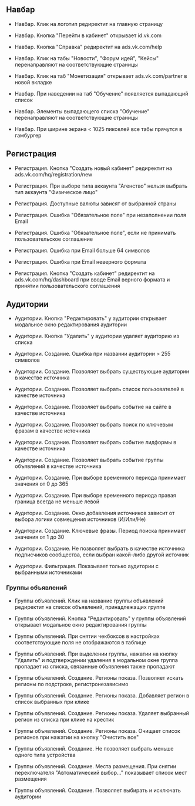 ## Навбар

- Навбар. Клик на логотип редиректит на главную страницу

- Навбар. Кнопка "Перейти в кабинет" открывает id.vk.com

- Навбар. Кнопка "Справка" редиректит на ads.vk.com/help 

- Навбар. Клик на табы "Новости", "Форум идей", "Кейсы" перенаправляют на соответствующие страницы

- Навбар. Клик на таб "Монетизация" открывает ads.vk.com/partner в новой вкладке

- Навбар. При наведении на таб "Обучение" появляется выпадающий список

- Навбар. Элементы выпадающего списка "Обучение" перенаправляют на соответствующие страницы

- Навбар. При ширине экрана < 1025 пикселей все табы прячутся в гамбургер


## Регистрация

- Регистрация. Кнопка "Создать новый кабинет" редиректит на ads.vk.com/hq/registration/new

- Регистрация. При выборе типа аккаунта "Агенство" нельзя выбрать тип аккаунта "Физическое лицо"

- Регистрация. Доступные валюты зависят от выбранной страны

- Регистрация. Ошибка "Обязательное поле" при незаполнении поля Email

- Регистрация. Ошибка "Обязательное поле", если не принимать пользовательское соглашение

- Регистрация. Ошибка при Email больше 64 символов

- Регистрация. Ошибка при Email неверного формата

- Регистрация. Кнопка "Создать кабинет" редиректит на ads.vk.com/hq/dashboard при вводе Email верного формата и принятии пользовательского соглашения


## Аудитории
  
- Аудитории. Кнопка "Редактировать" у аудитории открывает модальное окно редактирования аудитории

- Аудитории. Кнопка "Удалить" у аудитории удаляет аудиторию из списка

- Аудитории. Создание. Ошибка при названии аудитории > 255 символов
  
- Аудитории. Создание. Позволяет выбрать существующие аудитории в качестве источника

- Аудитории. Создание. Позволяет выбрать список пользователей в качестве источника

- Аудитории. Создание. Позволяет выбрать событие на сайте в качестве источника

- Аудитории. Создание. Позволяет выбрать поиск по ключевым фразам в качестве источника

- Аудитории. Создание. Позволяет выбрать событие лидформы в качестве источника

- Аудитории. Создание. Позволяет выбрать событие группы объявлений в качестве источника

- Аудитории. Создание. При выборе временного периода принимает значения от 0 до 365
  
- Аудитории. Создание. При выборе временного периода правая граница всегда не меньше левой
  
- Аудитории. Создание. Окно добавления источников зависит от выбора логики совмещения источников (И/Или/Не)

- Аудитории. Создание. Ключевые фразы. Период поиска принимает значения от 1 до 30

- Аудитории. Создание. Не позволяет выбрать в качестве источника подписчиков сообщества, если выбран какой-либо другой источник

- Аудитории. Фильтрация. Показывает только аудитории с выбранными источниками


### Группы объявлений

- Группы объявлений. Клик на название группы объявлений редиректит на список объявлений, принадлежащих группе
  
- Группы объявлений. Кнопка "Редактировать" у группы объявлений открывает модальное окно редактирования группы

- Группы объявлений. При снятии чекбоксов в настройках соответствующие поля не отображаются в таблице

- Группы объявлений. При выделении группы, нажатии на кнопку "Удалить" и подтверждении удаления в модальном окне группа пропадает из списка, связанные объявления также пропадают 

- Группы объявлений. Создание. Регионы показа. Позволяет искать регионы по подстроке, регистронезависимо

- Группы объявлений. Создание. Регионы показа. Добавляет регион в список выбранных при клике
  
- Группы объявлений. Создание. Регионы показа. Удаляет выбранный регион из списка при клике на крестик
 
- Группы объявлений. Создание. Регионы показа. Очищает список регионов при нажатии на кнопку "Очистить все"

- Группы объявлений. Создание. Не позволяет выбрать меньше одного типа устройства

- Группы объявлений. Создание. Места размещения. При снятии переключателя "Автоматический выбор..." показывает список мест размещения

- Группы объявлений. Создание. Позволяет выбирать и исключать аудитории
